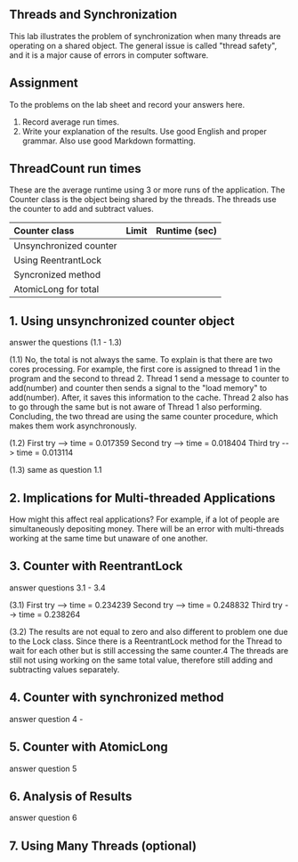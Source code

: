 ## Threads and Synchronization

This lab illustrates the problem of synchronization when many threads are operating on a shared object.  The general issue is called "thread safety", and it is a major cause of errors in computer software.

## Assignment

To the problems on the lab sheet and record your answers here.

1. Record average run times.
2. Write your explanation of the results.  Use good English and proper grammar.  Also use good Markdown formatting.

## ThreadCount run times

These are the average runtime using 3 or more runs of the application.
The Counter class is the object being shared by the threads.
The threads use the counter to add and subtract values.

| Counter class           | Limit              | Runtime (sec)   |
|:------------------------|:-------------------|-----------------|
| Unsynchronized counter  |                    |                 |
| Using ReentrantLock     |                    |                 |
| Syncronized method      |                    |                 |
| AtomicLong for total    |                    |                 |

## 1. Using unsynchronized counter object

answer the questions (1.1 - 1.3)

(1.1) No, the total is not always the same. To explain is that
      there are two cores processing. For example, the first core
      is assigned to thread 1 in the program and the second to
      thread 2. Thread 1 send a message to counter to add(number) and
      counter then sends a signal to the "load memory" to add(number).
      After, it saves this information to the cache. Thread 2 also has
      to go through the same but is not aware of Thread 1 also performing.
      Concluding, the two thread are using the same counter procedure,
      which makes them work asynchronously.

(1.2) First try  --> time = 0.017359
      Second try --> time = 0.018404
      Third try  --> time = 0.013114

(1.3) same as question 1.1

## 2. Implications for Multi-threaded Applications

How might this affect real applications? For example, if a lot of people
are simultaneously depositing money. There will be an error with multi-threads
working at the same time but unaware of one another.

## 3. Counter with ReentrantLock

answer questions 3.1 - 3.4

(3.1) First try  --> time = 0.234239
      Second try --> time = 0.248832
      Third try  --> time = 0.238264

(3.2) The results are not equal to zero and also different to problem one
      due to the Lock class. Since there is a ReentrantLock method for the
      Thread to wait for each other but is still accessing the same counter.4
      The threads are still not using working on the same total value, therefore
      still adding and subtracting values separately.


## 4. Counter with synchronized method

answer question 4 - 

## 5. Counter with AtomicLong

answer question 5

## 6. Analysis of Results

answer question 6

## 7. Using Many Threads (optional)

